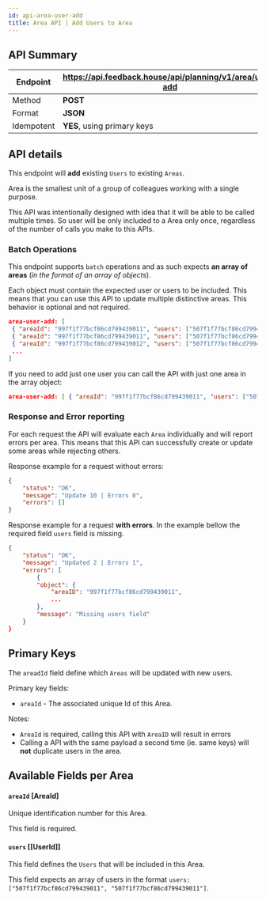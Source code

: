```yaml
---
id: api-area-user-add
title: Area API | Add Users to Area
---
```


## API Summary

| Endpoint | **https://api.feedback.house/api/planning/v1/area/user-add** |
|----------|-------------------------------------------------------------|
| Method   | **POST** |
| Format   | **JSON** |
| Idempotent | **YES**, using primary keys |

## API details

This endpoint will **add** existing `Users` to existing `Areas`. 

Area is the smallest unit of a group of colleagues working with a single purpose. 

This API was intentionally designed with idea that it will be able to be called multiple times. So user will be only included to a Area only once, regardless of the number of calls you make to this APIs.

### Batch Operations

This endpoint supports `batch` operations and as such expects **an array of areas** (*in the format of an array of objects*). 

Each object must contain the expected user or users to be included. This means that you can use this API to update multiple distinctive areas. This behavior is optional and not required.

```json
area-user-add: [
 { "areaId": "997f1f77bcf86cd799439011", "users": ["507f1f77bcf86cd799439011","507f1f77bcf86cd799439012"] },
 { "areaId": "997f1f77bcf86cd799439011", "users": ["507f1f77bcf86cd799439014","507f1f77bcf86cd799439016"] },
 { "areaId": "997f1f77bcf86cd799439012", "users": ["507f1f77bcf86cd799439011"] },
 ...
]
```

If you need to add just one user you can call the API with just one area in the array object:

```json
area-user-add: [ { "areaId": "997f1f77bcf86cd799439011", "users": ["507f1f77bcf86cd799439011"] },]
```


### Response and Error reporting

For each request the API will evaluate each `Area` individually and will report errors per area. This means that this API can successfully create or update some areas while rejecting others.

Response example for a request without errors:
```json
{
    "status": "OK",
    "message": "Update 10 | Errors 0",
    "errors": []
}
```

Response example for a request **with errors**. In the example bellow the required field `users` field is missing.
```json
{
    "status": "OK",
    "message": "Updated 2 | Errors 1",
    "errors": [
        {
        "object": {
            "areaID": "997f1f77bcf86cd799439011",
            ...
        },
        "message": "Missing users field"
    }
}
```

## Primary Keys

The `areadId` field define which `Areas` will be updated with new users.


Primary key fields:
- `areaId` - The associated unique Id of this Area.

Notes:
- `AreaId` is required, calling this API with `AreaID` will result in errors
- Calling a API with the same payload a second time (ie. same keys) will **not** duplicate users in the area.

## Available Fields per Area


#### `areaId` [AreaId] 
Unique identification number for this Area. 

This field is required.

#### `users` [[UserId]]

This field defines the `Users` that will be included in this Area. 

This field expects an array of users in the format `users: ["507f1f77bcf86cd799439011", "507f1f77bcf86cd799439011"]`. 